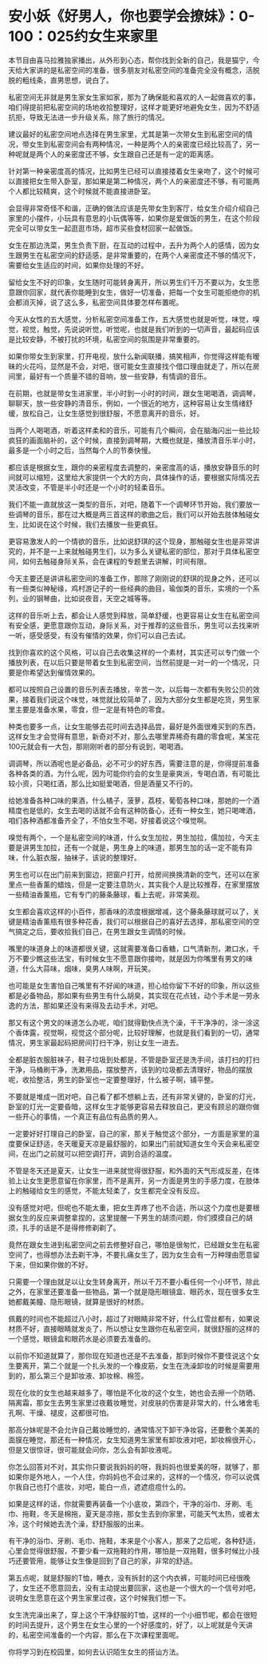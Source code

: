 # 安小妖《好男人，你也要学会撩妹》：0-100：025约女生来家里

本节目由喜马拉雅独家播出，从外形到心态，帮你找到全新的自己，我是猫宁，今天给大家讲的是私密空间的准备，很多朋友对私密空间的准备完全没有概念，活脱脱的粗线条，直男思想，说白了。

私密空间无非就是男生家女生家如家，那为了确保能和喜欢的人一起做喜欢的事，咱们得提前把私密空间的场地收拾整理好，这样才能更好地避免女生，因为不舒适抗拒，导致无法进一步升级关系，除了旅行的情况。

建议最好的私密空间地点选择在男生家里，尤其是第一次带女生到私密空间的情况，带女生到私密空间会有两种情况，一种是两个人的亲密度已经比较高了，另一种呢就是两个人的亲密度还不够，女生跟自己还是有一定的距离感。

针对第一种亲密度高的情况，比如男生已经可以直接搂着女生亲吻了，这个时候可以直接把女生带入卧室，那如果是第二种情况，两个人的亲密度还不够，有可能两个人都比较精爽，这个时候就不能直接进卧室。

会显得非常奇怪不和谐，正确的做法应该是先带女生到客厅，给女生介绍介绍自己家里的小摆件，小玩具有意思的小玩偶等等，如果你是爱做饭的男生，在这个阶段完全可以带女生一起逛逛市场，超市买些食材回家一起做饭。

女生在那边洗菜，男生负责下厨，在互动的过程中，去升为两个人的感情，因为女生跟男生在私密空间的舒适感，是非常重要的，在两个人亲密度还不够的情况下，需要给女生适应的时间，如果你处理的不好。

留给女生不好的印象，女生随时可能转身离开，所以男生们千万不要以为，女生愿意跟你回家，就代表你能睡到女生，做好一切准备，把每一个女生可能拒绝你的机会都消灭掉，说了这么多，私密空间具体要怎样布置呢。

今天从女性的五大感觉，分析私密空间准备工作，五大感觉也就是听觉，味觉，嗅觉，视觉，触觉，先说说听觉，听觉呢，也就是我们听到的一切声音，最起码应该是比较安静，不被打扰的环境，私密空间的氛围是非常重要的。

如果你带女生到家里，打开电视，放什么新闻联播，搞笑相声，你觉得这样能有暧昧的火花吗，显然是不会，对吧，很可能女生直接找个借口理由就走了，所以在房间里，最好有一个质量不错的音响，放一些安静，有情调的音乐。

在前期，也就是带女生进家里，半小时到一小时的时间，跟女生喝喝酒，调调琴，聊聊天，放一些安静的清音乐，例如，一个很近的地方，这种容易让女生情绪舒缓，放松自己，让女生感觉到很舒服，不愿意离开的音乐，好。

当两个人喝喝酒，听着这样柔和的音乐，可能有几个瞬间，会在脑海闪出一些比较疯狂的画面脑补的，这个时候，直接到调琴期，大概也就是，播放清音乐半小时，最多是一个小时之后，当然每个人的节奏快慢。

都应该是根据女生，跟你的亲密程度去调整的，亲密度高的话，播放安静音乐的时间就可以缩短，这里给大家提供一个大的方向，具体操作的话，要根据实际情况去灵活改变，不管是半小时还是一个小时的轻柔音乐。

我们不能一直就放这一类型的音乐，对吧，随着下一个调琴环节开始，我们要放一些调琴的音乐，那在过大概是两三首这样的歌曲之后，我们可以开始去肢体触碰女生，比如说在这个时候，我们去播放一些更疯狂。

更容易激发人的一个情欲的音乐，比如说舒琪的这个现身，那触碰女生也是非常讲究的，并不是一上来就触碰男生们，以为多么关键私密的部位，那对于具体私密空间，如何去触碰身际关系，会在课程的专题里去讲解，时间有限。

今天主要还是讲讲私密空间的准备工作，那除了刚刚说的舒琪的现身之外，还可以有一些类似神秘缘，鸡村游记子的一些经典的曲目，瑜伽类的音乐，实境的一个系列，业的钢琴曲，比如说夜音，天空之城等等。

这样的音乐听上去，都会让人感觉到释放，简单舒缓，也更容易让女生在私密空间有安全感，更愿意跟你互动，身际关系，对于推荐的这些音乐，男生可以去找来听一听，感受感受，有没有催情的效果，你们可以自己去试。

找到你喜欢的这个风格，可以自己去收集这样的一个素材，其实还可以专门做一个播放列表，在以后只要是带着女生到私密空间，当然前提是一对一的一个情况，只要是你希望达到催情效果的。

都可以按照自己设置的音乐列表去播放，辛苦一次，以后每一次都有失败公贝的效果，接着我们说这个味觉，味觉就比较简单了，因为大部分女生都是吃货，男生家里主要是准备水果，零食，但一定是有特色的零食。

种类也要多一点，让女生能够去花时间去选择品尝，最好是外面很难买到的东西，这样女生才会觉得有意思，新奇对不对，那么去哪里弄稀奇有趣的零食呢，某宝花100元就会有一大包，那刚刚听者的部分有说到，喝喝酒。

调调琴，所以酒呢也是必备品，必不可少的好东西，需要注意的是，你得提前准备各种各类的酒，为什么呢，因为可能你约会的女生是豪爽派，专喝白酒，有可能比较小资，只喝红酒，那么比如挺爱喝酒，但是酒量又不行的。

给她准备各种口味的果酒，什么橘子，菠萝，荔枝，葡萄各种口味，那她的一个酒精度也是低的，女生去喝的话就不会有这种防备心，还有一种女生，她只喝啤酒，咱们各种酒都准备齐全了，不怕女生不喝，好接着说这个嗅觉啊。

嗅觉有两个，一个是私密空间的味道，什么女生加拉，男生加拉，儒加拉，今天主要是讲男生加拉，还有一个就是，男生身上的味道，那男生加的话一定不能有异味，什么脏衣服，抽袜子，该说的整理好。

男生也可以在出门前来到窗边，把窗户打开，给房间换换清新的空气，还可以在家里点一些香薰的蜡烛，但是一定要注意防火，其实我个人是比较推荐，在家里摆放一些精油香薰瓶，它有专门的藤条藤球，看上去呢，非常美观。

女生都会喜欢这样的小百件，那香味的浓度根据增减，这个藤条藤球就可以了，关键是精油香薰瓶有很多种花香，我们可以根据自己的喜好去选择，那私密空间的空气搞定之后，要收拾我们自己，在男生跟女生调情的时候。

嘴里的味道身上的味道都很关键，这就需要准备口香糖，口气清新剂，漱口水，千万不要少瞧这些法宝，有时候女生不愿意跟你接吻，就是因为你嘴里有男文的味道，什么大蒜味，烟味，臭男人味啊，开玩笑。

也可能是女生害怕自己嘴里有不好闻的味道，担心给你留下不好的印象，所以这些都是必备物品，那如果有些男生有什么胡臭，其实现在花点钱，动个手术是一劳永逸的方法，那如果还没有来得及去动手术，对吧。

那又有这个男文的味道怎么办呢，咱们就得勤快点洗个澡，干干净净的，涂一涂这个香体露，视觉啊，视觉这个部分呢，比较好理解，也就是我们看到的一切，通常情况，男生家最起码把房间打扫干净，别让女生一进去。

全都是脏衣服脏袜子，鞋子垃圾到处都是，不管是卧室还是洗手间，该打扫的打扫干净，马桶刷干净，洗漱用品，摆放整齐，该到的垃圾都去清理好，物品的摆放呢，收拾整洁，男生的卧室也一定要整理好，什么被子啊，铺平整。

不要就是堆成一团对吧，自己看了都不想躺上去，还有非常关键的，卧室的灯光，卧室的灯光一定要昏暗，这样女生才能够更容易去释放自己，更没有顾忌的跟你做一些开心的事情，一个真正有品位有品质的男人。

一定要好好打理自己的卧室，自己的家，那关于触觉这个部分，一方面是家里的温度要保证舒适，冬天暖夏天凉是最舒服的，如果出门前就知道女生今天会来私密空间，在出门之前就可以把空调打开，调到合适的温度。

不管是冬天还是夏天，让女生一进来就觉得很舒服，和外面的天气形成反差，在体验上让女生更愿意留在你家里，而不是离开，另一方面是男生的手感力度，在肢体上的触碰给女生的感觉，不能太轻柔了，女生都完全没有反应。

没有感觉对吧，但呢也不能太重，把女生弄疼了也不合适，所以这个力度也是要根据女生的反应来调整拿捏的，这里提醒一下男生的胡须问题，你们摸摸自己的胡须，扎手的话是不是得修修剃剃了。

竟然在跟女生进到私密空间之前去修整好自己，哪怕是很匆忙，已经跟女生在私密空间了，也得想办法去剃干净，不要扎痛女生了，因为女生会有一万种理由愿意留下来，但如果你做的不好。

只需要一个理由就足以让女生转身离开，所以千万不要小看任何一个小环节，除此之外，在家里还要准备一些物品，第一个就是隐形眼镜盒、眼药水，现在很多女生她都戴美瞳、隐形眼镜，就算是很好的材质。

佩戴的时间也不能超过八小时，超过了对眼睛非常不好，什么红雪丝都有，如果说材质不好，直接眼睛就发炎了，所以想让女生跟你在私密空间，就很舒服的这样的一个感觉，眼镜盒和眼药水是必须要去准备的。

以前你不知道就算了，那你现在知道也还是不去准备，那到时候你不要怪说这个女生要离开，第二个就是一个扎头发的一个橡皮筋，女生在洗澡卸妆的时候是需要用到的，那么第三个是卸妆液、卸妆棉、棉签。

现在化妆的女生也越来越多了，哪怕是不化妆的这个女生，她也会去擦一个防晒、隔离霜，那女生去男生家里过夜戴妆睡觉，对皮肤的伤害是非常大的，什么堵舍毛孔啊、干燥、褪皮，这都很可怕。

那高分妹呢是不会允许自己戴妆睡觉的，通常情况下卸干净妆容，还要敷个美美的面膜在睡觉，那还有一种情况，女生知道男生家里有卸妆液对吧，卸妆棉很开心，但是又很惊讶，很可能就会问你，怎么会有卸妆液呢。

你怎么回答对不对，其实你只要说我妈妈的呀，我妈妈也很爱美的呀，就够了，那如果你是外地人，一个人住，你妈妈也不会过来的，这样的一个情况，你可以说偶尔我自己也打个底妆，对吧，能白一点，遮遮痘痘什么的。

如果是这样的话，你就需要再装备一个小底妆，第四个，干净的浴巾、牙刷、毛巾、拖鞋，冬天是棉拖，夏天是凉拖，那女生去到你家里，可能天气太热，或者太冷，这个时候她去洗个澡，舒舒服服的出来。

有干净的浴巾、牙刷、毛巾、拖鞋，本来是个小客人，那来了之后呢，各种舒适，心里会觉得很舒服，不要少看一双拖鞋的作用，哪怕是一双拖鞋，很多时候比小技巧还要管用，能够让女生像是回到了自己的家，非常的舒适。

第五点呢，就是舒服的T恤，睡衣，没有拆封的这个内衣裤，可能时间已经很晚了，女生还不愿意回去，没有主动提出要回家，这也是一个很大的一个信号对吧，说明女生愿意在这个男生家里过夜，这个时候我们想一下。

女生洗完澡出来了，穿上这个干净舒服的T恤，这样的一个小细节呢，都会在很短的时间去提升，这个男生在女生心里的一个好感度的，好了，以上呢就是今天讲的，私密空间准备的一个内容，那么在下次课程里面呢。

你将学习到在校园里，如何去认识陌生女生的搭讪方法。